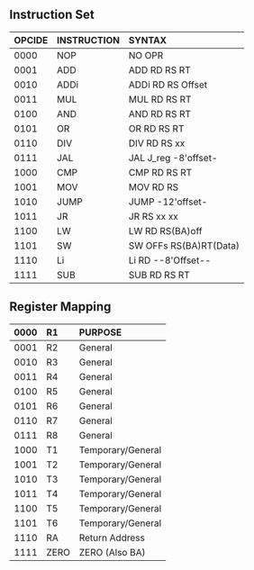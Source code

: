 
## Instruction Set

|   OPCIDE  |INSTRUCTION|       SYNTAX        |
|:----------|:----------|:--------------------|
|   0000    |   NOP     |       NO OPR        |
|   0001	  |   ADD     |   ADD RD RS	RT      |
|   0010	  |   ADDi    | ADDi RD RS Offset   |
|   0011	  |   MUL     | MUL	RD	RS	RT      |
|   0100	  |   AND     |  AND	RD	RS	RT    |
|   0101	  |   OR      |  OR	RD	RS	RT      |
|   0110	  |   DIV     | DIV	RD	RS	xx	    | / RT is constant
|   0111	  |   JAL     | JAL	J_reg	-8'offset-|	
|   1000	  |   CMP     | 	CMP	RD	RS	RT    |	/ Fixed returns for 3 cases.. see more
|   1001	  |   MOV     | 	MOV	RD	RS        |		/ RS is moved to RD
|   1010	  |   JUMP    | 	JUMP	-12'offset- |	/ only 5'b usable (64bit IM)
|   1011	  |   JR      | 	JR	RS	xx	xx    |
|   1100	  |   LW      | 	LW	RD	RS(BA)off |	
|   1101	  |   SW      | 	SW	OFFs	RS(BA)RT(Data)|
|   1110	  |   Li      | 	Li	RD	--8'Offset--|
|   1111	  |   SUB     | 	SUB RD RS	RT      |


## Register Mapping


|   0000    |   R1      |       PURPOSE        |
|:----------|:----------|:--------------------|
|   0001	  |   R2      |   General           |
|   0010	  |   R3      |   General           |
|   0011	  |   R4      |   General           |
|   0100	  |   R5      |   General           |
|   0101	  |   R6      |   General           |
|   0110	  |   R7      |   General           | 
|   0111	  |   R8      |   General           |	
|   1000	  |   T1      | Temporary/General   |	
|   1001	  |   T2      | Temporary/General   |		
|   1010	  |   T3      | Temporary/General   |	
|   1011	  |   T4      | Temporary/General   |
|   1100	  |   T5      | Temporary/General   |	
|   1101	  |   T6      | Temporary/General   |
|   1110	  |   RA      | Return Address      |
|   1111	  |  ZERO     | ZERO (Also BA)      |